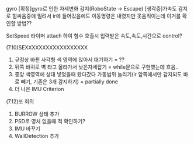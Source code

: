 gyro
    [확정]gyro로 인한 자세변화 감지(RoboState -> Escape)
    [생각중]가속도 감지로 힘싸움중에 밀려서 ir에 들어갔음에도 이동명령은 내렸지만 못움직이는데 이거를 확인할 방법??

SetSpeed
    타이머 attach 하여 함수 호출시 입력받은 속도,속도,시간으로 control?

(7.10)SEXXXXXXXXXXXXXXXXXX
1. 규정상 바뀐 사각형 색 영역에 앉아서 대기하기 = ??
2. 뒤쪽 바퀴로 벽 타고 올라가서 낮은자세잡기 = while문으로 구현했는데 흐음..
3. 중앙 색영역에 상대 넣었을때 왔다갔다 가동범위 늘리기(ir 앞쪽에서만 감지되도 바로 빼기, 기존은 3개 감지하기) = partially done
4. 더 나은 IMU Criterion

(7.12)또 회의
1. BURROW 상태 추가
2. PSD로 영처 없을때 적 확인하기?
3. IMU 바꾸기
4. WallDetection 추가